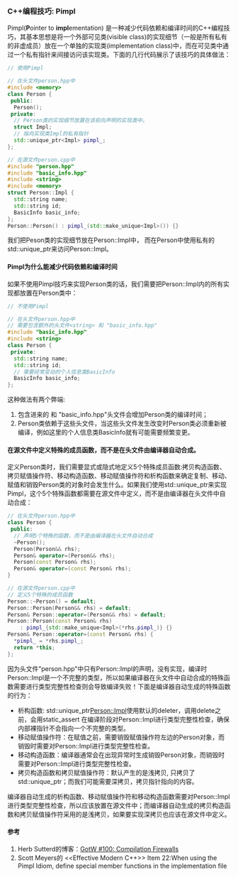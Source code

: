 ### C++编程技巧: Pimpl

Pimpl(**P**ointer to **impl**ementation) 是一种减少代码依赖和编译时间的C++编程技巧，其基本思想是将一个外部可见类(visible class)的实现细节（一般是所有私有的非虚成员）放在一个单独的实现类(implementation class)中，而在可见类中通过一个私有指针来间接访问该实现类。下面的几行代码展示了该技巧的具体做法：

```cpp
// 使用Pimpl

// 在头文件person.hpp中
#include <memory>
class Person {
 public:
  Person();
 private:
  // Person类的实现细节放置在该前向声明的实现类中。
  struct Impl;
  // 指向实现类Impl的私有指针
  std::unique_ptr<Impl> pimpl_;
};

// 在源文件person.cpp中
#include "person.hpp"
#include "basic_info.hpp"
#include <string>
#include <memory>
struct Person::Impl {
  std::string name;
  std::string id;
  BasicInfo basic_info;
};
Person::Person() : pimpl_(std::make_unique<Impl>()) {}
```

我们把Peson类的实现细节放在Person::Impl中， 而在Person中使用私有的std::unique_ptr来访问Person::Impl。

#### Pimpl为什么能减少代码依赖和编译时间

如果不使用Pimpl技巧来实现Person类的话，我们需要把Person::Impl内的所有实现都放置在Person类中：

```cpp
// 不使用Pimpl

// 在头文件person.hpp中
// 需要包含额外的头文件<string> 和 "basic_info.hpp"
#include "basic_info.hpp"
#include <string>
class Person {
 private:
  std::string name;
  std::string id;
  // 需要经常变动的个人信息类BasicInfo
  BasicInfo basic_info;
};
```

这种做法有两个弊端:
1. 包含进来的<string> 和 "basic_info.hpp"头文件会增加Person类的编译时间；
2. Person类依赖于这些头文件，当这些头文件发生改变时Person类必须重新被编译，例如这里的个人信息类BasicInfo就有可能需要频繁变更。

#### 在源文件中定义特殊的成员函数，而不是在头文件由编译器自动合成。

定义Person类时，我们需要显式或隐式地定义5个特殊成员函数:拷贝构造函数、拷贝赋值操作符、移动构造函数、移动赋值操作符和析构函数来确定复制、移动、赋值和销毁Person类的对象时会发生什么。如果我们使用std::unique_ptr来实现Pimpl，这个5个特殊函数都需要在源文件中定义，而不是由编译器在头文件中自动合成：

```c++
// 在头文件person.hpp中
class Person {
 public:
  // 声明5个特殊的函数，而不是由编译器在头文件自动合成
  ~Person();
  Person(Person&& rhs);
  Person& operator=(Person&& rhs);
  Person(const Person& rhs);
  Person& operator=(const Person& rhs);
}

// 在源文件person.cpp中
// 定义5个特殊的成员函数
Person::~Person() = default;
Person::Person(Person&& rhs) = default;
Person& Person::operator=(Person&& rhs) = default;
Person::Person(const Person& rhs)
    : pimpl_{std::make_unique<Impl>(*rhs.pimpl_)} {}
Person& Person::operator=(const Person& rhs) {
  *pimpl_ = *rhs.pimpl_;
  return *this;
};
```

因为头文件"person.hpp"中只有Person::Impl的声明，没有实现，编译时Person::Impl是一个不完整的类型，所以如果编译器在头文件中自动合成的特殊函数需要进行类型完整性检查则会导致编译失败！下面是编译器自动生成的特殊函数的行为：

- 析构函数: std::unique_ptr<Person::Impl>使用默认的deleter，调用delete之前，会用static_assert 在编译阶段对Person::Impl进行类型完整性检查，确保内部裸指针不会指向一个不完整的类型。
- 移动赋值操作符：在赋值之前，需要销毁赋值操作符左边的Person对象，而销毁时需要对Person::Impl进行类型完整性检查。
- 移动构造函数：编译器通常会在出现异常时生成销毁Person对象，而销毁时需要对Person::Impl进行类型完整性检查。
- 拷贝构造函数和拷贝赋值操作符：默认产生的是浅拷贝, 只拷贝了std::unique_ptr；而我们可能需要深拷贝，拷贝指针指向的内容。

编译器自动生成的析构函数、移动赋值操作符和移动构造函数需要对Person::Impl进行类型完整性检查，所以应该放置在源文件中；而编译器自动生成的拷贝构造函数和拷贝赋值操作符采用的是浅拷贝，如果要实现深拷贝也应该在源文件中定义。

#### 参考

1. Herb Sutterd的博客：[GotW #100: Compilation Firewalls](https://herbsutter.com/gotw/_100/)
2. Scott Meyers的 <<Effective Modern C++>> Item 22:When using the Pimpl Idiom, define special
member functions in the implementation file

